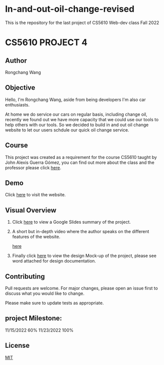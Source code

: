 # In-and-out-oil-change-revised
This is the repository for the last project of CS5610 Web-dev class Fall 2022
# CS5610 PROJECT 4

## Author

Rongchang Wang

## Objective

Hello, I'm Rongchang Wang, aside from being developers I'm also car enthusiasts.

At home we do service our cars on regular basis, including change oil, recently we found out we have more capacity that we could use our tools to help others with our tools. So we decided to build in and out oil change website to let our users schdule our quick oil change service. 

## Course

This project was created as a requirement for the course CS5610 taught by John Alexis Guerra Gómez, you can find out more about the class and the professor please click [here](https://johnguerra.co).

## Demo

Click [here](https://car-oil-change-v2.herokuapp.com/) to visit the website.

## Visual Overview

1. Click [here](https://docs.google.com/presentation/d/1uz9pULlXe64jiOPsrmo4pRxozi-I4uf_j6FqUU1p024/edit?usp=sharing) to view a Google Slides summary of the project.

2. A short but in-depth video where the author speaks on the different features of the website.

   [here](https://www.youtube.com/watch?v=JJ4Kh5tdTZM&ab_channel=RongchangWang)

3. Finally click [here](https://drive.google.com/file/d/1HAB0rz4Ff7s4YaJs1JWykUuFVyndvRp5/view?usp=share_link) to view the design Mock-up of the project, please see word attached for design documentation.

## Contributing

Pull requests are welcome. For major changes, please open an issue first to discuss what you would like to change.

Please make sure to update tests as appropriate.

## project Milestone:
11/15/2022 60%
11/23/2022 100%


## License

[MIT](https://choosealicense.com/licenses/mit/)
